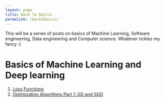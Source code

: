 ```yaml
---
layout: page
title: Back To Basics
permalink: /back2basics/
---
```




This will be a series of posts on basics of Machine Learning, Software engineering, Data engineering and Computer science. Whatever tickles my fancy :)

# Basics of Machine Learning and Deep learning

1. [Loss Functions](./_posts/2023-02-14-cost-functions.markdown)
2. [Optimization Algorithms Part 1: GD and SGD](./_posts/2023-02-15-Optimization-Algos.markdown)